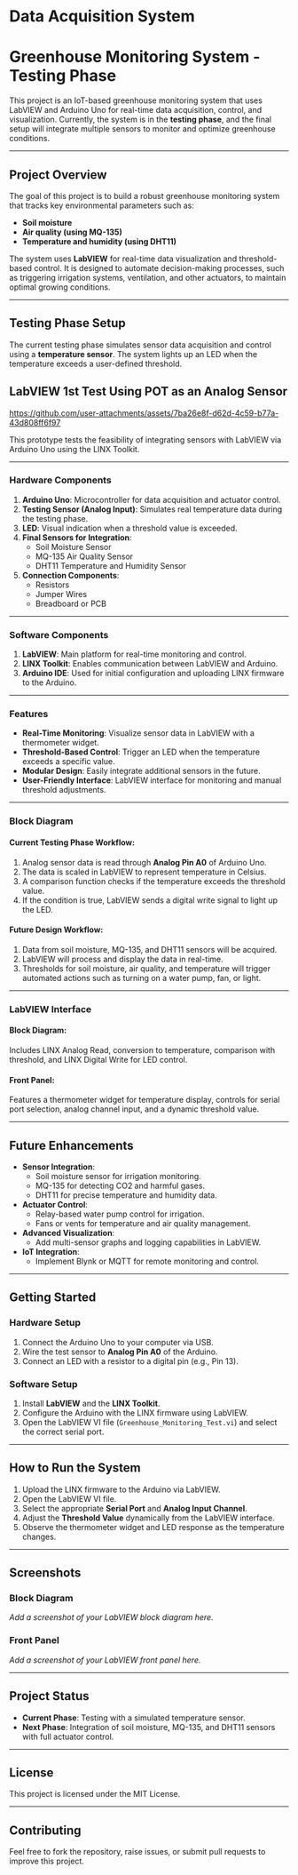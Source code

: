 # Data Acquisition System
# Greenhouse Monitoring System - Testing Phase

This project is an IoT-based greenhouse monitoring system that uses LabVIEW and Arduino Uno for real-time data acquisition, control, and visualization. Currently, the system is in the **testing phase**, and the final setup will integrate multiple sensors to monitor and optimize greenhouse conditions.

---

## Project Overview
The goal of this project is to build a robust greenhouse monitoring system that tracks key environmental parameters such as:
- **Soil moisture**
- **Air quality (using MQ-135)**
- **Temperature and humidity (using DHT11)**

The system uses **LabVIEW** for real-time data visualization and threshold-based control. It is designed to automate decision-making processes, such as triggering irrigation systems, ventilation, and other actuators, to maintain optimal growing conditions.

---

## Testing Phase Setup
The current testing phase simulates sensor data acquisition and control using a **temperature sensor**. The system lights up an LED when the temperature exceeds a user-defined threshold.

## LabVIEW 1st Test Using POT as an Analog Sensor

https://github.com/user-attachments/assets/7ba26e8f-d62d-4c59-b77a-43d808ff6f97

This prototype tests the feasibility of integrating sensors with LabVIEW via Arduino Uno using the LINX Toolkit.

---

### Hardware Components
1. **Arduino Uno**: Microcontroller for data acquisition and actuator control.
2. **Testing Sensor (Analog Input)**: Simulates real temperature data during the testing phase.
3. **LED**: Visual indication when a threshold value is exceeded.
4. **Final Sensors for Integration**:
   - Soil Moisture Sensor
   - MQ-135 Air Quality Sensor
   - DHT11 Temperature and Humidity Sensor
5. **Connection Components**:
   - Resistors
   - Jumper Wires
   - Breadboard or PCB

---

### Software Components
1. **LabVIEW**: Main platform for real-time monitoring and control.
2. **LINX Toolkit**: Enables communication between LabVIEW and Arduino.
3. **Arduino IDE**: Used for initial configuration and uploading LINX firmware to the Arduino.

---

### Features
- **Real-Time Monitoring**: Visualize sensor data in LabVIEW with a thermometer widget.
- **Threshold-Based Control**: Trigger an LED when the temperature exceeds a specific value.
- **Modular Design**: Easily integrate additional sensors in the future.
- **User-Friendly Interface**: LabVIEW interface for monitoring and manual threshold adjustments.

---

### Block Diagram
#### Current Testing Phase Workflow:
1. Analog sensor data is read through **Analog Pin A0** of Arduino Uno.
2. The data is scaled in LabVIEW to represent temperature in Celsius.
3. A comparison function checks if the temperature exceeds the threshold value.
4. If the condition is true, LabVIEW sends a digital write signal to light up the LED.

#### Future Design Workflow:
1. Data from soil moisture, MQ-135, and DHT11 sensors will be acquired.
2. LabVIEW will process and display the data in real-time.
3. Thresholds for soil moisture, air quality, and temperature will trigger automated actions such as turning on a water pump, fan, or light.

---

### LabVIEW Interface
#### Block Diagram:
Includes LINX Analog Read, conversion to temperature, comparison with threshold, and LINX Digital Write for LED control.

#### Front Panel:
Features a thermometer widget for temperature display, controls for serial port selection, analog channel input, and a dynamic threshold value.

---

## Future Enhancements
- **Sensor Integration**:
  - Soil moisture sensor for irrigation monitoring.
  - MQ-135 for detecting CO2 and harmful gases.
  - DHT11 for precise temperature and humidity data.
- **Actuator Control**:
  - Relay-based water pump control for irrigation.
  - Fans or vents for temperature and air quality management.
- **Advanced Visualization**:
  - Add multi-sensor graphs and logging capabilities in LabVIEW.
- **IoT Integration**:
  - Implement Blynk or MQTT for remote monitoring and control.

---

## Getting Started

### Hardware Setup
1. Connect the Arduino Uno to your computer via USB.
2. Wire the test sensor to **Analog Pin A0** of the Arduino.
3. Connect an LED with a resistor to a digital pin (e.g., Pin 13).

### Software Setup
1. Install **LabVIEW** and the **LINX Toolkit**.
2. Configure the Arduino with the LINX firmware using LabVIEW.
3. Open the LabVIEW VI file (`Greenhouse_Monitoring_Test.vi`) and select the correct serial port.

---

## How to Run the System
1. Upload the LINX firmware to the Arduino via LabVIEW.
2. Open the LabVIEW VI file.
3. Select the appropriate **Serial Port** and **Analog Input Channel**.
4. Adjust the **Threshold Value** dynamically from the LabVIEW interface.
5. Observe the thermometer widget and LED response as the temperature changes.

---

## Screenshots
### Block Diagram
_Add a screenshot of your LabVIEW block diagram here._

### Front Panel
_Add a screenshot of your LabVIEW front panel here._

---

## Project Status
- **Current Phase**: Testing with a simulated temperature sensor.
- **Next Phase**: Integration of soil moisture, MQ-135, and DHT11 sensors with full actuator control.

---

## License
This project is licensed under the MIT License.

---

## Contributing
Feel free to fork the repository, raise issues, or submit pull requests to improve this project.
